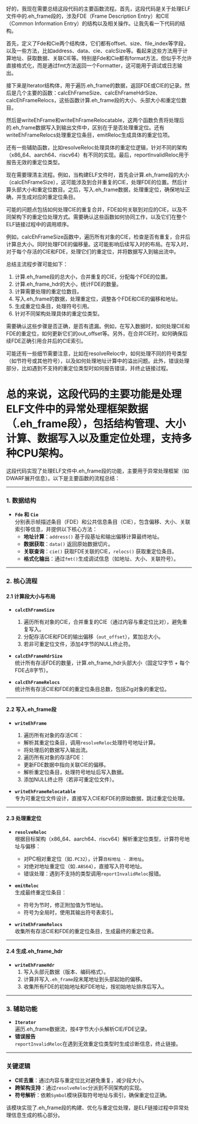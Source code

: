 好的，我现在需要总结这段代码的主要函数流程。首先，这段代码是关于处理ELF文件中的.eh_frame段的，涉及FDE（Frame Description Entry）和CIE（Common Information Entry）的结构以及相关操作。让我先看一下代码的结构。

首先，定义了Fde和Cie两个结构体，它们都有offset、size、file_index等字段，以及一些方法，比如address、data、cie、calcSize等。看起来这些方法用于计算地址、获取数据、关联CIE等。特别是Fde和Cie都有format方法，但似乎不允许直接格式化，而是通过fmt方法返回一个Formatter，这可能用于调试或日志输出。

接下来是Iterator结构体，用于遍历.eh_frame的数据，返回FDE或CIE的记录。然后是几个主要的函数：calcEhFrameSize、calcEhFrameHdrSize、calcEhFrameRelocs，这些函数计算.eh_frame段的大小、头部大小和重定位数目。

然后是writeEhFrame和writeEhFrameRelocatable，这两个函数负责将处理后的.eh_frame数据写入到输出文件中，区别在于是否处理重定位。还有writeEhFrameRelocs处理重定位条目，emitReloc生成具体的重定位项。

还有一些辅助函数，比如resolveReloc处理具体的重定位逻辑，针对不同的架构（x86_64、aarch64、riscv64）有不同的实现。最后，reportInvalidReloc用于报告无效的重定位类型。

现在需要理清主流程。例如，当构建ELF文件时，首先会计算.eh_frame段的大小（calcEhFrameSize），这可能涉及到合并重复的CIE，处理FDE的位置。然后计算头部大小和重定位数目。之后，写入.eh_frame数据，处理重定位，确保地址正确，并生成对应的重定位条目。

可能的问题点包括如何处理CIE的重复合并，FDE如何关联到对应的CIE，以及不同架构下的重定位处理方式。需要确认这些函数如何协同工作，以及它们在整个ELF链接过程中的调用顺序。

例如，calcEhFrameSize函数中，遍历所有对象的CIE，检查是否有重复，合并后计算总大小。同时处理FDE的偏移量。这可能影响后续写入时的布局。在写入时，对于每个存活的CIE和FDE，处理它们的重定位，并将数据写入到输出流中。

总结主流程步骤可能如下：

1. 计算.eh_frame段的总大小，合并重复的CIE，分配每个FDE的位置。
2. 计算.eh_frame_hdr的大小，统计FDE的数量。
3. 计算需要处理的重定位数目。
4. 写入.eh_frame的数据，处理重定位，调整各个FDE和CIE的偏移和地址。
5. 生成重定位条目，处理符号引用。
6. 针对不同架构处理具体的重定位类型。

需要确认这些步骤是否正确，是否有遗漏。例如，在写入数据时，如何处理CIE和FDE的重定位，如何更新它们的out_offset等。另外，在合并CIE时，如何确保后续FDE正确引用合并后的CIE索引。

可能还有一些细节需要注意，比如在resolveReloc中，如何处理不同的符号类型（如节符号或其他符号），以及如何处理地址计算中的溢出问题。此外，错误处理部分，比如遇到不支持的重定位类型时如何报告错误，并终止链接过程。

总的来说，这段代码的主要功能是处理ELF文件中的异常处理框架数据（.eh_frame段），包括结构管理、大小计算、数据写入以及重定位处理，支持多种CPU架构。
================================================
这段代码实现了处理ELF文件中.eh_frame段的功能，主要用于异常处理框架（如DWARF展开信息）。以下是主要函数的流程总结：

---

### **1. 数据结构**
- **`Fde` 和 `Cie`**  
  分别表示帧描述条目（FDE）和公共信息条目（CIE），包含偏移、大小、关联索引等信息，并提供以下核心方法：
  - **地址计算**：`address()` 基于段基址和输出偏移计算最终地址。
  - **数据获取**：`data()` 返回原始数据切片。
  - **关联查询**：`cie()` 获取FDE关联的CIE，`relocs()` 获取重定位条目。
  - **格式化输出**：通过`fmt()`生成调试信息（如地址、大小、关联符号）。

---

### **2. 核心流程**
#### **2.1 计算段大小与布局**
- **`calcEhFrameSize`**  
  1. 遍历所有对象的CIE，合并重复的CIE（通过内容与重定位比对），避免重复写入。
  2. 分配存活CIE和FDE的输出偏移（`out_offset`），累加总大小。
  3. 若非可重定位文件，添加4字节的NULL终止符。

- **`calcEhFrameHdrSize`**  
  统计所有存活FDE的数量，计算.eh_frame_hdr头部大小（固定12字节 + 每个FDE占8字节）。

- **`calcEhFrameRelocs`**  
  统计所有存活CIE和FDE的重定位条目总数，包括Zig对象的重定位。

---

#### **2.2 写入.eh_frame段**
- **`writeEhFrame`**  
  1. 遍历所有对象的存活CIE：
    - 解析其重定位条目，调用`resolveReloc`处理符号地址计算。
    - 将处理后的数据写入输出流。
  2. 遍历所有对象的存活FDE：
    - 更新FDE数据中指向关联CIE的偏移。
    - 解析重定位条目，处理符号地址后写入数据。
  3. 添加NULL终止符（若非可重定位文件）。

- **`writeEhFrameRelocatable`**  
  专为可重定位文件设计，直接写入CIE和FDE的原始数据，跳过重定位处理。

---

#### **2.3 处理重定位**
- **`resolveReloc`**  
  根据目标架构（x86_64、aarch64、riscv64）解析重定位类型，计算符号地址与偏移：
  - 对PC相对重定位（如`.PC32`），计算`目标地址 - 源地址`。
  - 对绝对地址重定位（如`.ABS64`），直接写入符号地址。
  - 错误处理：遇到不支持的类型调用`reportInvalidReloc`报错。

- **`emitReloc`**  
  生成最终重定位条目：
  - 符号为节时，修正附加值为节地址。
  - 符号为全局时，使用其输出符号表索引。

- **`writeEhFrameRelocs`**  
  收集所有存活CIE和FDE的重定位条目，生成最终的重定位表。

---

#### **2.4 生成.eh_frame_hdr**
- **`writeEhFrameHdr`**  
  1. 写入头部元数据（版本、编码格式）。
  2. 计算并写入`.eh_frame`段末尾地址到头部起始的偏移。
  3. 收集所有FDE的初始地址和FDE地址，按初始地址排序后写入。

---

### **3. 辅助功能**
- **`Iterator`**  
  遍历.eh_frame数据流，按4字节大小头解析CIE/FDE记录。
- **错误报告**  
  `reportInvalidReloc`在遇到无效重定位类型时生成诊断信息，终止链接。

---

### **关键逻辑**
- **CIE去重**：通过内容与重定位比对避免重复，减少段大小。
- **跨架构支持**：通过`resolveReloc`分派到不同架构的实现。
- **符号解析**：依赖`Symbol`模块获取符号地址与索引，确保重定位正确。

该模块实现了.eh_frame段的构建、优化与重定位处理，是ELF链接过程中异常处理信息生成的核心部分。